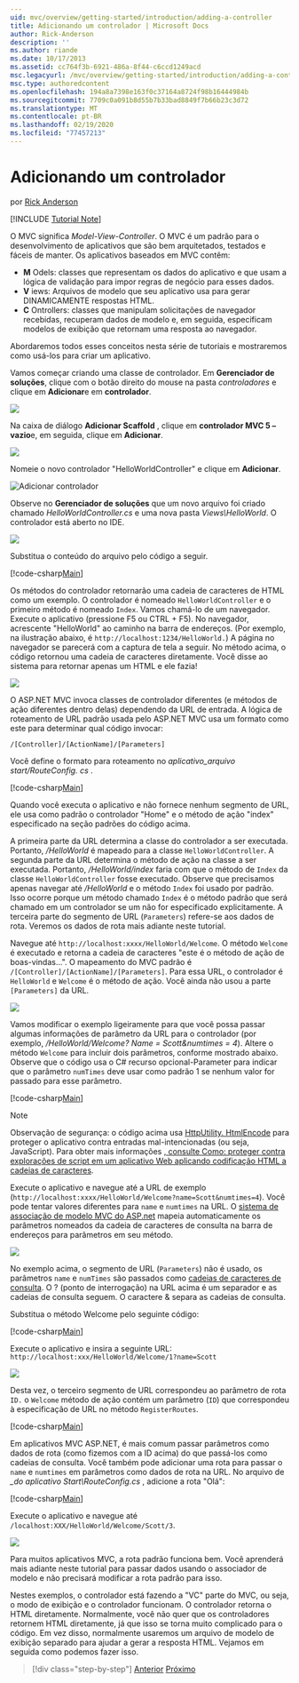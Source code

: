 ```yaml
---
uid: mvc/overview/getting-started/introduction/adding-a-controller
title: Adicionando um controlador | Microsoft Docs
author: Rick-Anderson
description: ''
ms.author: riande
ms.date: 10/17/2013
ms.assetid: cc764f3b-6921-486a-8f44-c6ccd1249acd
msc.legacyurl: /mvc/overview/getting-started/introduction/adding-a-controller
msc.type: authoredcontent
ms.openlocfilehash: 194a8a7398e163f0c37164a8724f98b16444984b
ms.sourcegitcommit: 7709c0a091b8d55b7b33bad8849f7b66b23c3d72
ms.translationtype: MT
ms.contentlocale: pt-BR
ms.lasthandoff: 02/19/2020
ms.locfileid: "77457213"
---
```

# <a name="adding-a-controller"></a>Adicionando um controlador

por [Rick Anderson](https://twitter.com/RickAndMSFT)

[!INCLUDE [Tutorial Note](index.md)]

O MVC significa *Model-View-Controller*. O MVC é um padrão para o desenvolvimento de aplicativos que são bem arquitetados, testados e fáceis de manter. Os aplicativos baseados em MVC contêm:

- **M** Odels: classes que representam os dados do aplicativo e que usam a lógica de validação para impor regras de negócio para esses dados.
- **V** iews: Arquivos de modelo que seu aplicativo usa para gerar DINAMICAMENTE respostas HTML.
- **C** Ontrollers: classes que manipulam solicitações de navegador recebidas, recuperam dados de modelo e, em seguida, especificam modelos de exibição que retornam uma resposta ao navegador.

Abordaremos todos esses conceitos nesta série de tutoriais e mostraremos como usá-los para criar um aplicativo.

Vamos começar criando uma classe de controlador. Em **Gerenciador de soluções**, clique com o botão direito do mouse na pasta *controladores* e clique em **Adicionar**e em **controlador**.

![](adding-a-controller/_static/image1.png)

Na caixa de diálogo **Adicionar Scaffold** , clique em **controlador MVC 5 – vazio**e, em seguida, clique em **Adicionar**.

![](adding-a-controller/_static/image2.png)  

Nomeie o novo controlador "HelloWorldController" e clique em **Adicionar**.

![Adicionar controlador](adding-a-controller/_static/image3.png)

Observe no **Gerenciador de soluções** que um novo arquivo foi criado chamado *HelloWorldController.cs* e uma nova pasta *Views\HelloWorld*. O controlador está aberto no IDE.

![](adding-a-controller/_static/image4.png)

Substitua o conteúdo do arquivo pelo código a seguir.

[!code-csharp[Main](adding-a-controller/samples/sample1.cs)]

Os métodos do controlador retornarão uma cadeia de caracteres de HTML como um exemplo. O controlador é nomeado `HelloWorldController` e o primeiro método é nomeado `Index`. Vamos chamá-lo de um navegador. Execute o aplicativo (pressione F5 ou CTRL + F5). No navegador, acrescente &quot;HelloWorld&quot; ao caminho na barra de endereços. (Por exemplo, na ilustração abaixo, é `http://localhost:1234/HelloWorld.`) A página no navegador se parecerá com a captura de tela a seguir. No método acima, o código retornou uma cadeia de caracteres diretamente. Você disse ao sistema para retornar apenas um HTML e ele fazia!

![](adding-a-controller/_static/image5.png)

O ASP.NET MVC invoca classes de controlador diferentes (e métodos de ação diferentes dentro delas) dependendo da URL de entrada. A lógica de roteamento de URL padrão usada pelo ASP.NET MVC usa um formato como este para determinar qual código invocar:

`/[Controller]/[ActionName]/[Parameters]`

Você define o formato para roteamento no *aplicativo\_arquivo start/RouteConfig. cs* .

[!code-csharp[Main](adding-a-controller/samples/sample2.cs?highlight=7-8)]

Quando você executa o aplicativo e não fornece nenhum segmento de URL, ele usa como padrão o controlador "Home" e o método de ação "index" especificado na seção padrões do código acima.

A primeira parte da URL determina a classe do controlador a ser executada. Portanto, */HelloWorld* é mapeado para a classe `HelloWorldController`. A segunda parte da URL determina o método de ação na classe a ser executada. Portanto, */HelloWorld/index* faria com que o método de `Index` da classe `HelloWorldController` fosse executado. Observe que precisamos apenas navegar até */HelloWorld* e o método `Index` foi usado por padrão. Isso ocorre porque um método chamado `Index` é o método padrão que será chamado em um controlador se um não for especificado explicitamente. A terceira parte do segmento de URL (`Parameters`) refere-se aos dados de rota. Veremos os dados de rota mais adiante neste tutorial.

Navegue até `http://localhost:xxxx/HelloWorld/Welcome`. O método `Welcome` é executado e retorna a cadeia de caracteres &quot;este é o método de ação de boas-vindas...&quot;. O mapeamento do MVC padrão é `/[Controller]/[ActionName]/[Parameters]`. Para essa URL, o controlador é `HelloWorld` e `Welcome` é o método de ação. Você ainda não usou a parte `[Parameters]` da URL.

![](adding-a-controller/_static/image6.png)

Vamos modificar o exemplo ligeiramente para que você possa passar algumas informações de parâmetro da URL para o controlador (por exemplo, */HelloWorld/Welcome? Name = Scott&amp;numtimes = 4*). Altere o método `Welcome` para incluir dois parâmetros, conforme mostrado abaixo. Observe que o código usa o C# recurso opcional-Parameter para indicar que o parâmetro `numTimes` deve usar como padrão 1 se nenhum valor for passado para esse parâmetro.

[!code-csharp[Main](adding-a-controller/samples/sample3.cs)]

> [!NOTE]
> Observação de segurança: o código acima usa [HttpUtility. HtmlEncode](https://msdn.microsoft.com/library/ee360286(v=vs.110).aspx) para proteger o aplicativo contra entradas mal-intencionadas (ou seja, JavaScript). Para obter mais informações [, consulte Como: proteger contra explorações de script em um aplicativo Web aplicando codificação HTML a cadeias de caracteres](https://msdn.microsoft.com/library/a2a4yykt(v=vs.100).aspx).

 Execute o aplicativo e navegue até a URL de exemplo (`http://localhost:xxxx/HelloWorld/Welcome?name=Scott&numtimes=4`). Você pode tentar valores diferentes para `name` e `numtimes` na URL. O [sistema de associação de modelo MVC do ASP.net](http://odetocode.com/Blogs/scott/archive/2009/04/27/6-tips-for-asp-net-mvc-model-binding.aspx) mapeia automaticamente os parâmetros nomeados da cadeia de caracteres de consulta na barra de endereços para parâmetros em seu método.

![](adding-a-controller/_static/image7.png)

No exemplo acima, o segmento de URL (`Parameters`) não é usado, os parâmetros `name` e `numTimes` são passados como [cadeias de caracteres de consulta](http://en.wikipedia.org/wiki/Query_string). O ? (ponto de interrogação) na URL acima é um separador e as cadeias de consulta seguem. O caractere &amp; separa as cadeias de consulta.

Substitua o método Welcome pelo seguinte código:

[!code-csharp[Main](adding-a-controller/samples/sample4.cs)]

Execute o aplicativo e insira a seguinte URL: `http://localhost:xxx/HelloWorld/Welcome/1?name=Scott`

![](adding-a-controller/_static/image8.png)

Desta vez, o terceiro segmento de URL correspondeu ao parâmetro de rota `ID.` o `Welcome` método de ação contém um parâmetro (`ID`) que correspondeu à especificação de URL no método `RegisterRoutes`.

[!code-csharp[Main](adding-a-controller/samples/sample5.cs?highlight=7)]

Em aplicativos MVC ASP.NET, é mais comum passar parâmetros como dados de rota (como fizemos com a ID acima) do que passá-los como cadeias de consulta. Você também pode adicionar uma rota para passar o `name` e `numtimes` em parâmetros como dados de rota na URL. No arquivo de *\_do aplicativo Start\RouteConfig.cs* , adicione a rota "Olá":

[!code-csharp[Main](adding-a-controller/samples/sample6.cs?highlight=13-16)]

Execute o aplicativo e navegue até `/localhost:XXX/HelloWorld/Welcome/Scott/3`.

![](adding-a-controller/_static/image9.png)

Para muitos aplicativos MVC, a rota padrão funciona bem. Você aprenderá mais adiante neste tutorial para passar dados usando o associador de modelo e não precisará modificar a rota padrão para isso.

Nestes exemplos, o controlador está fazendo a &quot;VC&quot; parte do MVC, ou seja, o modo de exibição e o controlador funcionam. O controlador retorna o HTML diretamente. Normalmente, você não quer que os controladores retornem HTML diretamente, já que isso se torna muito complicado para o código. Em vez disso, normalmente usaremos um arquivo de modelo de exibição separado para ajudar a gerar a resposta HTML. Vejamos em seguida como podemos fazer isso.

> [!div class="step-by-step"]
> [Anterior](getting-started.md)
> [Próximo](adding-a-view.md)
